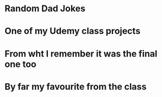 # Random Dad Jokes
# One of my Udemy class projects
# From wht I remember it was the final one too
# By far my favourite from the class
